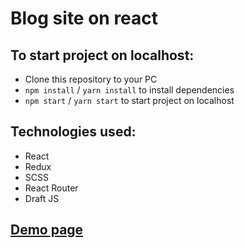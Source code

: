 # Blog site on react
## To start project on localhost:
  - Clone this repository to your PC
  - `npm install` / `yarn install` to install dependencies
  - `npm start` / `yarn start` to start project on localhost
## Technologies used:
  - React
  - Redux
  - SCSS
  - React Router
  - Draft JS
## [Demo page](https://ilya-rudenko.github.io/blog/#/)
